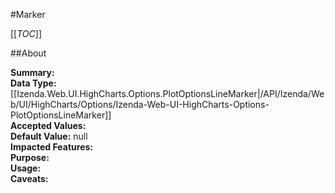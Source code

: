 #Marker

[[_TOC_]]

##About

**Summary:**   
**Data Type:** [[Izenda.Web.UI.HighCharts.Options.PlotOptionsLineMarker|/API/Izenda/Web/UI/HighCharts/Options/Izenda-Web-UI-HighCharts-Options-PlotOptionsLineMarker]]  
**Accepted Values:**   
**Default Value:** null  
**Impacted Features:**   
**Purpose:**   
**Usage:**   
**Caveats:**   

